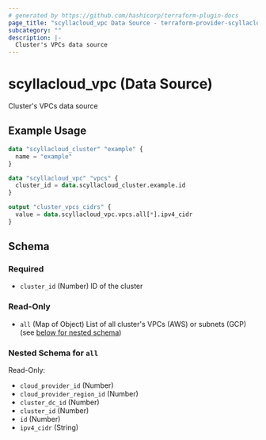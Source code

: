 ```yaml
---
# generated by https://github.com/hashicorp/terraform-plugin-docs
page_title: "scyllacloud_vpc Data Source - terraform-provider-scyllacloud"
subcategory: ""
description: |-
  Cluster's VPCs data source
---
```


# scyllacloud_vpc (Data Source)

Cluster's VPCs data source

## Example Usage

```terraform
data "scyllacloud_cluster" "example" {
  name = "example"
}

data "scyllacloud_vpc" "vpcs" {
  cluster_id = data.scyllacloud_cluster.example.id
}

output "cluster_vpcs_cidrs" {
  value = data.scyllacloud_vpc.vpcs.all[*].ipv4_cidr
}
```

<!-- schema generated by tfplugindocs -->
## Schema

### Required

- `cluster_id` (Number) ID of the cluster

### Read-Only

- `all` (Map of Object) List of all cluster's VPCs (AWS) or subnets (GCP) (see [below for nested schema](#nestedatt--all))

<a id="nestedatt--all"></a>
### Nested Schema for `all`

Read-Only:

- `cloud_provider_id` (Number)
- `cloud_provider_region_id` (Number)
- `cluster_dc_id` (Number)
- `cluster_id` (Number)
- `id` (Number)
- `ipv4_cidr` (String)



